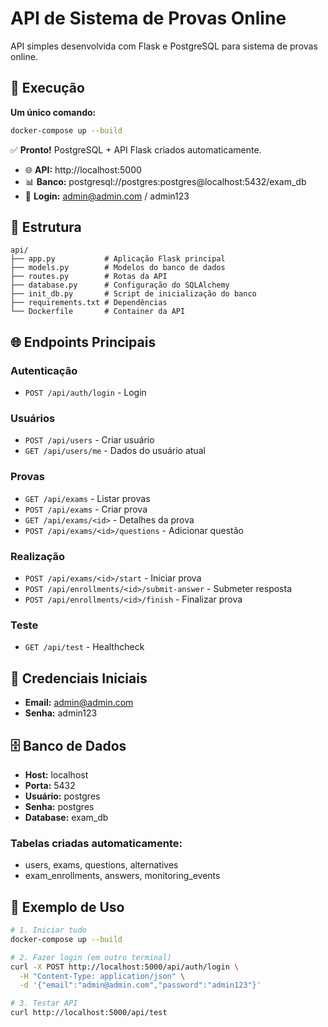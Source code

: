 # API de Sistema de Provas Online

API simples desenvolvida com Flask e PostgreSQL para sistema de provas online.

## 🚀 Execução

**Um único comando:**

```bash
docker-compose up --build
```

✅ **Pronto!** PostgreSQL + API Flask criados automaticamente.

- 🌐 **API:** http://localhost:5000
- 📊 **Banco:** postgresql://postgres:postgres@localhost:5432/exam_db  
- 👤 **Login:** admin@admin.com / admin123

## 📁 Estrutura

```
api/
├── app.py           # Aplicação Flask principal
├── models.py        # Modelos do banco de dados
├── routes.py        # Rotas da API
├── database.py      # Configuração do SQLAlchemy
├── init_db.py       # Script de inicialização do banco
├── requirements.txt # Dependências
└── Dockerfile       # Container da API
```

## 🌐 Endpoints Principais

### Autenticação
- `POST /api/auth/login` - Login

### Usuários  
- `POST /api/users` - Criar usuário
- `GET /api/users/me` - Dados do usuário atual

### Provas
- `GET /api/exams` - Listar provas
- `POST /api/exams` - Criar prova
- `GET /api/exams/<id>` - Detalhes da prova
- `POST /api/exams/<id>/questions` - Adicionar questão

### Realização
- `POST /api/exams/<id>/start` - Iniciar prova
- `POST /api/enrollments/<id>/submit-answer` - Submeter resposta
- `POST /api/enrollments/<id>/finish` - Finalizar prova

### Teste
- `GET /api/test` - Healthcheck

## 🔑 Credenciais Iniciais

- **Email:** admin@admin.com
- **Senha:** admin123

## 🗄️ Banco de Dados

- **Host:** localhost
- **Porta:** 5432
- **Usuário:** postgres
- **Senha:** postgres
- **Database:** exam_db

### Tabelas criadas automaticamente:
- users, exams, questions, alternatives
- exam_enrollments, answers, monitoring_events

## 📝 Exemplo de Uso

```bash
# 1. Iniciar tudo
docker-compose up --build

# 2. Fazer login (em outro terminal)
curl -X POST http://localhost:5000/api/auth/login \
  -H "Content-Type: application/json" \
  -d '{"email":"admin@admin.com","password":"admin123"}'

# 3. Testar API
curl http://localhost:5000/api/test
``` 